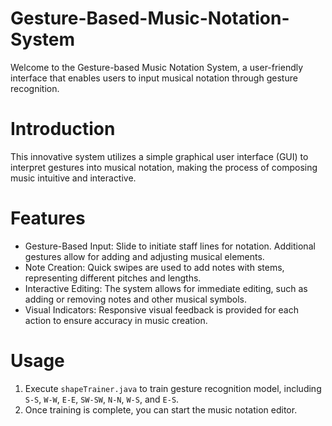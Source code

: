 # Gesture-Based-Music-Notation-System
Welcome to the Gesture-based Music Notation System, a user-friendly interface that enables users to input musical notation through gesture recognition.

# Introduction
This innovative system utilizes a simple graphical user interface (GUI) to interpret gestures into musical notation, making the process of composing music intuitive and interactive.

# Features
* Gesture-Based Input: Slide to initiate staff lines for notation. Additional gestures allow for adding and adjusting musical elements.
* Note Creation: Quick swipes are used to add notes with stems, representing different pitches and lengths.
* Interactive Editing: The system allows for immediate editing, such as adding or removing notes and other musical symbols.
* Visual Indicators: Responsive visual feedback is provided for each action to ensure accuracy in music creation.

# Usage
1. Execute `shapeTrainer.java` to train gesture recognition model, including `S-S`, `W-W`, `E-E`, `SW-SW`, `N-N`, `W-S`, and `E-S`.
2. Once training is complete, you can start the music notation editor.
